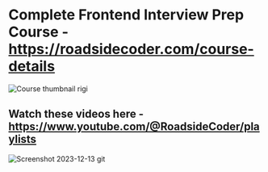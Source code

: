 # Complete Frontend Interview Prep Course - https://roadsidecoder.com/course-details
![Course thumbnail rigi](https://github.com/piyush-eon/frontend-interview-questions/assets/51760520/59dabc43-5764-4534-b2fd-289a7de06fbf)
## Watch these videos here - https://www.youtube.com/@RoadsideCoder/playlists
![Screenshot 2023-12-13 git](https://github.com/piyush-eon/frontend-interview-questions/assets/51760520/69c94d0e-7869-479a-bc05-8b5b2d8beda7)

